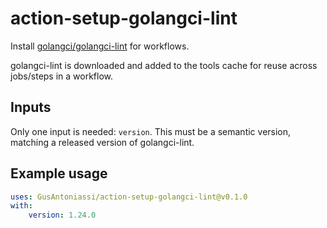 # action-setup-golangci-lint
Install [golangci/golangci-lint](https://github.com/golangci/golangci-lint) for workflows.

golangci-lint is downloaded and added to the tools cache for reuse across jobs/steps in a workflow.

## Inputs
Only one input is needed: `version`. This must be a semantic version, matching a released version of golangci-lint.

## Example usage

```yaml
uses: GusAntoniassi/action-setup-golangci-lint@v0.1.0
with:
    version: 1.24.0
```
